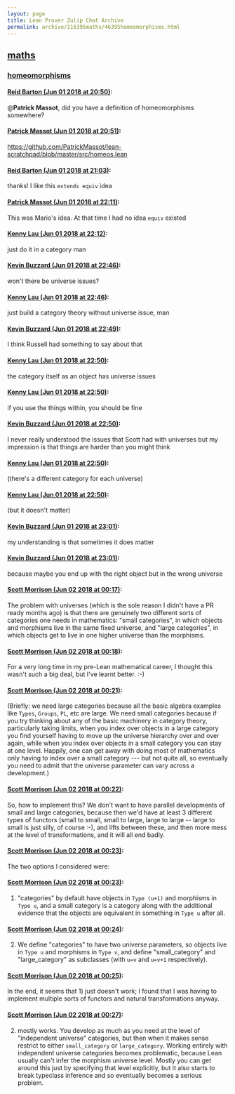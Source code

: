 ```yaml
---
layout: page
title: Lean Prover Zulip Chat Archive 
permalink: archive/116395maths/46395homeomorphisms.html
---
```


## [maths](index.html)
### [homeomorphisms](46395homeomorphisms.html)

#### [Reid Barton (Jun 01 2018 at 20:50)](https://leanprover.zulipchat.com/#narrow/stream/116395-maths/topic/homeomorphisms/near/127431536):
@**Patrick Massot**, did you have a definition of homeomorphisms somewhere?

#### [Patrick Massot (Jun 01 2018 at 20:51)](https://leanprover.zulipchat.com/#narrow/stream/116395-maths/topic/homeomorphisms/near/127431596):
https://github.com/PatrickMassot/lean-scratchpad/blob/master/src/homeos.lean

#### [Reid Barton (Jun 01 2018 at 21:03)](https://leanprover.zulipchat.com/#narrow/stream/116395-maths/topic/homeomorphisms/near/127432191):
thanks! I like this `extends equiv` idea

#### [Patrick Massot (Jun 01 2018 at 22:11)](https://leanprover.zulipchat.com/#narrow/stream/116395-maths/topic/homeomorphisms/near/127435414):
This was Mario's idea. At that time I had no idea `equiv` existed

#### [Kenny Lau (Jun 01 2018 at 22:12)](https://leanprover.zulipchat.com/#narrow/stream/116395-maths/topic/homeomorphisms/near/127435457):
just do it in a category man

#### [Kevin Buzzard (Jun 01 2018 at 22:46)](https://leanprover.zulipchat.com/#narrow/stream/116395-maths/topic/homeomorphisms/near/127437006):
won't there be universe issues?

#### [Kenny Lau (Jun 01 2018 at 22:46)](https://leanprover.zulipchat.com/#narrow/stream/116395-maths/topic/homeomorphisms/near/127437010):
just build a category theory without universe issue, man

#### [Kevin Buzzard (Jun 01 2018 at 22:49)](https://leanprover.zulipchat.com/#narrow/stream/116395-maths/topic/homeomorphisms/near/127437112):
I think Russell had something to say about that

#### [Kenny Lau (Jun 01 2018 at 22:50)](https://leanprover.zulipchat.com/#narrow/stream/116395-maths/topic/homeomorphisms/near/127437168):
the category itself as an object has universe issues

#### [Kenny Lau (Jun 01 2018 at 22:50)](https://leanprover.zulipchat.com/#narrow/stream/116395-maths/topic/homeomorphisms/near/127437170):
if you use the things within, you should be fine

#### [Kevin Buzzard (Jun 01 2018 at 22:50)](https://leanprover.zulipchat.com/#narrow/stream/116395-maths/topic/homeomorphisms/near/127437171):
I never really understood the issues that Scott had with universes but my impression is that things are harder than you might think

#### [Kenny Lau (Jun 01 2018 at 22:50)](https://leanprover.zulipchat.com/#narrow/stream/116395-maths/topic/homeomorphisms/near/127437173):
(there's a different category for each universe)

#### [Kenny Lau (Jun 01 2018 at 22:50)](https://leanprover.zulipchat.com/#narrow/stream/116395-maths/topic/homeomorphisms/near/127437175):
(but it doesn't matter)

#### [Kevin Buzzard (Jun 01 2018 at 23:01)](https://leanprover.zulipchat.com/#narrow/stream/116395-maths/topic/homeomorphisms/near/127437712):
my understanding is that sometimes it does matter

#### [Kevin Buzzard (Jun 01 2018 at 23:01)](https://leanprover.zulipchat.com/#narrow/stream/116395-maths/topic/homeomorphisms/near/127437718):
because maybe you end up with the right object but in the wrong universe

#### [Scott Morrison (Jun 02 2018 at 00:17)](https://leanprover.zulipchat.com/#narrow/stream/116395-maths/topic/homeomorphisms/near/127440872):
The problem with universes (which is the sole reason I didn't have a PR ready months ago) is that there are genuinely two different sorts of categories one needs in mathematics: "small categories", in which objects and morphisms live in the same fixed universe, and "large categories", in which objects get to live in one higher universe than the morphisms.

#### [Scott Morrison (Jun 02 2018 at 00:18)](https://leanprover.zulipchat.com/#narrow/stream/116395-maths/topic/homeomorphisms/near/127440923):
For a very long time in my pre-Lean mathematical career, I thought this wasn't such a big deal, but I've learnt better. :-)

#### [Scott Morrison (Jun 02 2018 at 00:21)](https://leanprover.zulipchat.com/#narrow/stream/116395-maths/topic/homeomorphisms/near/127441044):
(Briefly: we need large categories because all the basic algebra examples like `Types`, `Groups`, `PL`, etc are large. We need small categories because if you try thinking about any of the basic machinery in category theory, particularly taking limits, when you index over objects in a large category you find yourself having to move up the universe hierarchy over and over again, while when you index over objects in a small category you can stay at one level. Happily, one can get away with doing most of mathematics only having to index over a small category --- but not quite all, so eventually you need to admit that the universe parameter can vary across a development.)

#### [Scott Morrison (Jun 02 2018 at 00:22)](https://leanprover.zulipchat.com/#narrow/stream/116395-maths/topic/homeomorphisms/near/127441103):
So, how to implement this? We don't want to have parallel developments of small and large categories, because then we'd have at least 3 different types of functors (small to small, small to large, large to large -- large to small is just silly, of course :-), and lifts between these, and then more mess at the level of transformations, and it will all end badly.

#### [Scott Morrison (Jun 02 2018 at 00:23)](https://leanprover.zulipchat.com/#narrow/stream/116395-maths/topic/homeomorphisms/near/127441107):
The two options I considered were:

#### [Scott Morrison (Jun 02 2018 at 00:23)](https://leanprover.zulipchat.com/#narrow/stream/116395-maths/topic/homeomorphisms/near/127441133):
1) "categories" by default have objects in `Type (u+1)` and morphisms in `Type u`, and a small category is a category along with the additional evidence that the objects are equivalent in something in `Type u` after all.

#### [Scott Morrison (Jun 02 2018 at 00:24)](https://leanprover.zulipchat.com/#narrow/stream/116395-maths/topic/homeomorphisms/near/127441186):
2) We define "categories" to have two universe parameters, so objects live in `Type u` and morphisms in `Type v`, and define "small_category" and "large_category" as subclasses (with `u=v` and `u=v+1` respectively).

#### [Scott Morrison (Jun 02 2018 at 00:25)](https://leanprover.zulipchat.com/#narrow/stream/116395-maths/topic/homeomorphisms/near/127441203):
In the end, it seems that 1) just doesn't work; I found that I was having to implement multiple sorts of functors and natural transformations anyway.

#### [Scott Morrison (Jun 02 2018 at 00:27)](https://leanprover.zulipchat.com/#narrow/stream/116395-maths/topic/homeomorphisms/near/127441301):
2) mostly works. You develop as much as you need at the level of "independent universe" categories, but then when it makes sense restrict to either `small_category` or `large_category`. Working entirely with independent universe categories becomes problematic, because Lean usually can't infer the morphism universe level. Mostly you can get around this just by specifying that level explicitly, but it also starts to break typeclass inference and so eventually becomes a serious problem.

